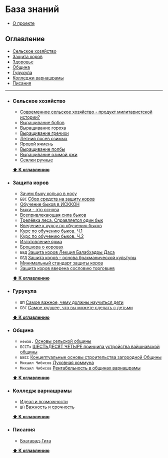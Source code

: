# База знаний 

* [О проекте](./README.md#о-проекте)


## Оглавление

* [Сельское хозяйство](#сельское-хозяйство)
* [Защита коров](#защита-коров)
* [Здоровье](./materials/health.md)
* [Община](#община)
* [Гурукула](#гурукула)
* [Колледжи варнашрамы](#колледж-варнашрамы)
* [Писания](#писания)

***

* ### Сельское хозяйство
    * [Современное сельское хозяйство - продукт милитаристской истории?](https://prostayajizn.ru/problemy-selskogo-khozyajstva/sovremennoe-selskoe-khozyajstvo-produkt-militaristskoj-istorii.html) 
    * [Выращивание бобов](https://vk.com/wall-183099234_634) 
    * [Выращивание гороха](https://vk.com/wall-183099234_558) 
    * [Выращивание гречихи](https://vk.com/wall-183099234_359) 
    * [Летний посев озимых](https://vk.com/wall-183099234_667) 
    * [Яровой ячмень](https://vk.com/wall-183099234_528) 
    * [Выращивание полбы](https://vk.com/wall-183099234_464) 
    * [Выращивание озимой ржи](https://vk.com/wall-183099234_375) 
    * [Сеялки ручные](https://vk.com/wall-183099234_535)

    **[⬆ К оглавлению](#оглавление)**

* ### Защита коров
    * [Зачем быку кольцо в носу](https://prostayajizn.ru/zachem-byku-koltso-v-nosu.html) 
    * `БВС` [Cбор средств на защиту коров](https://prostayajizn.ru/bkhakti-vikasha-svami-o-zashchite-korov.html) 
    * [Обучение быков в ИСККОН](https://prostayajizn.ru/vseprivlekayushchaya-sila-bykov/obuchenie-bykov-v-iskkon.html) 
    * [Быки - это основа](https://prostayajizn.ru/vseprivlekayushchaya-sila-bykov/byki-eto-osnova.html) 
    * [Всепривлекающая сила быков](https://prostayajizn.ru/vseprivlekayushchaya-sila-bykov/vseprivlekayushchaya-sila-bykov-otzyvy-so-vsego-mira.html) 
    * [Трелёвка леса. Справляется один бык](https://prostayajizn.ru/vseprivlekayushchaya-sila-bykov/treljovka-lesa-spravlyaetsya-odin-byk.html) 
    * [Введение к курсу по обучению быков](https://prostayajizn.ru/obuchenie-volov.html) 
    * [Курс по обучению быков. Ч.1](https://prostayajizn.ru/obuchenie-volov-chetyre-uroka-ot-balabkhadry-dasa.html) 
    * [Курс по обучению быков. Ч.2](https://prostayajizn.ru/obuchenie-volov-3.html) 
    * [Изготовление ярма](https://prostayajizn.ru/izgotovlenie-yarma.html) 
    * [Брошюра о коровах](https://prostayajizn.ru/broshyura-o-korovakh.html) 
    * `ББД` [Защита коров Лекция Балабхадры Даса](https://prostayajizn.ru/zashchita-korov/zashchita-korov-lektsiya-balabkhadry-dasa.html)
    * `ББД` [Защита коров - основа брахманической культуры](https://prostayajizn.ru/zashchita-korov/zashchita-korov-lektsiya-balabkhadry-dasa.html)
    * [Минимальный стандарт защиты коров](https://prostayajizn.ru/zashchita-korov/minimalnyj-standart-zashchity-korov.html)
    * [Защита коров вверена сословию торговцев](https://prostayajizn.ru/shrila-prabkhupada-o-varnashrame-i-zashchite-korov/zashchita-korov-vverena-sosloviyu-torgovtsev.html)

    **[⬆ К оглавлению](#оглавление)**

* ### Гурукула
    * `ШП` [Самое важное, чему должны научиться дети](https://vk.com/wall-184671411_15) 
    * `БВС` [Самое худшее, что вы можете сделать с детьми](https://bvks.ru/reader/articles/samoe_hudshee/) 

    **[⬆ К оглавлению](#оглавление)**

* ### Община

    * `неизв.` [Основы сельской общины](./materials/community/community-basic.md)
    * `БССТх` [ШЕСТЬДЕСЯТ ЧЕТЫРЕ принципа устройства вайшнавской общины](./materials/community/community-64-bsst.md)
    * `БВСС` [Концептуальные основы строительства загородной Общины](./materials/community/community-concept.md)
    * `Михаил Чибисов` [Духовная коммуна](./materials/community/spititual-community.md)
    * `Михаил Чибисов` [Рентабельность в общинах варнашрамы](./materials/community/rentabelnost.md)

    **[⬆ К оглавлению](#оглавление)**

* ### Колледж варнашрамы
    * [Идеал и возможности](https://vk.com/wall-139508666_857) 
    * `ШП` [Важность и срочность](https://vk.com/@-58154410-kolledzh-varnashramy-neobhodimo-osnovat-nemedlenno) 

    **[⬆ К оглавлению](#оглавление)**

* ### Писания
    * [Бхагавад-Гита](./materials/Бхагавад-Гита.md)
    
    **[⬆ К оглавлению](#оглавление)**
